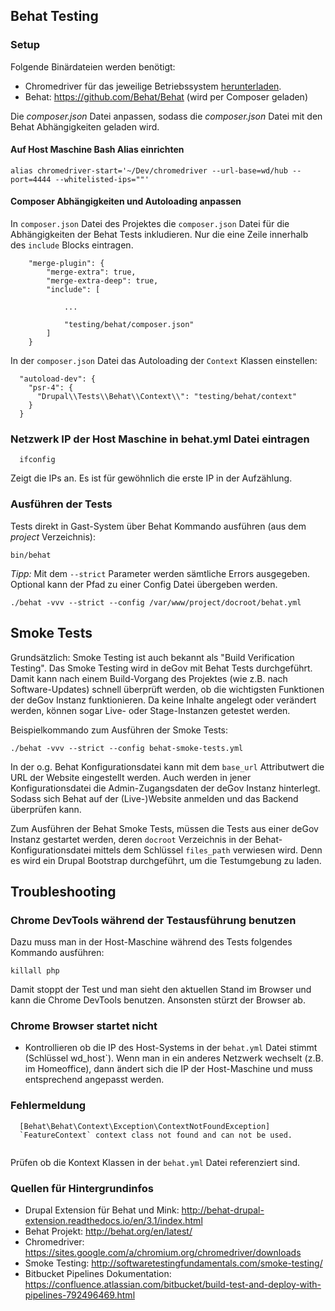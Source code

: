 Behat Testing
-------------

### Setup

Folgende Binärdateien werden benötigt:
* Chromedriver für das jeweilige Betriebssystem [herunterladen](https://sites.google.com/a/chromium.org/chromedriver/downloads).
* Behat: https://github.com/Behat/Behat (wird per Composer geladen)

Die *composer.json* Datei anpassen, sodass die *composer.json* Datei mit den Behat Abhängigkeiten geladen wird.

#### Auf Host Maschine Bash Alias einrichten
```
alias chromedriver-start='~/Dev/chromedriver --url-base=wd/hub --port=4444 --whitelisted-ips=""'
```

#### Composer Abhängigkeiten und Autoloading anpassen
In `composer.json` Datei des Projektes die `composer.json` Datei für die Abhängigkeiten der Behat Tests inkludieren. 
Nur die eine Zeile
innerhalb des `include` Blocks eintragen.

```
    "merge-plugin": {
        "merge-extra": true,
        "merge-extra-deep": true,
        "include": [
            
            ...
            
            "testing/behat/composer.json"
        ]
    }
```

In der `composer.json` Datei das Autoloading der `Context` Klassen einstellen:
```
  "autoload-dev": {
    "psr-4": {
      "Drupal\\Tests\\Behat\\Context\\": "testing/behat/context"
    }
  }
```
### Netzwerk IP der Host Maschine in behat.yml Datei eintragen
```
  ifconfig
```
Zeigt die IPs an. Es ist für gewöhnlich die erste IP in der Aufzählung.

### Ausführen der Tests
Tests direkt in Gast-System über Behat Kommando ausführen (aus dem *project* Verzeichnis):
```
bin/behat
```

_Tipp:_ Mit dem `--strict` Parameter werden sämtliche Errors ausgegeben. Optional kann der Pfad
zu einer Config Datei übergeben werden.
```
./behat -vvv --strict --config /var/www/project/docroot/behat.yml
```

## Smoke Tests

Grundsätzlich: Smoke Testing ist auch bekannt als "Build Verification Testing". Das Smoke Testing wird in deGov mit 
Behat Tests durchgeführt. Damit kann nach einem Build-Vorgang des Projektes (wie z.B. nach Software-Updates) schnell
überprüft werden, ob die wichtigsten Funktionen der deGov Instanz funktionieren. Da keine Inhalte angelegt oder
verändert werden, können sogar Live- oder Stage-Instanzen getestet werden.

Beispielkommando zum Ausführen der Smoke Tests:
```
./behat -vvv --strict --config behat-smoke-tests.yml
```

In der o.g. Behat Konfigurationsdatei kann mit dem `base_url` Attributwert die URL der Website eingestellt werden.
Auch werden in jener Konfigurationsdatei die Admin-Zugangsdaten der deGov Instanz hinterlegt. Sodass sich Behat auf der
(Live-)Website anmelden und das Backend überprüfen kann.

Zum Ausführen der Behat Smoke Tests, müssen die Tests aus einer deGov Instanz gestartet werden, deren `docroot`
Verzeichnis in der Behat-Konfigurationsdatei mittels dem Schlüssel `files_path` verwiesen wird. Denn es wird ein Drupal
Bootstrap durchgeführt, um die Testumgebung zu laden.

## Troubleshooting

### Chrome DevTools während der Testausführung benutzen
Dazu muss man in der Host-Maschine während des Tests folgendes Kommando ausführen:
```
killall php
```
Damit stoppt der Test und man sieht den aktuellen Stand im Browser und kann die Chrome DevTools benutzen. Ansonsten
stürzt der Browser ab.

### Chrome Browser startet nicht
* Kontrollieren ob die IP des Host-Systems in der `behat.yml` Datei stimmt (Schlüssel wd_host`). Wenn man in ein anderes Netzwerk wechselt (z.B. im Homeoffice),
  dann ändert sich die IP der Host-Maschine und muss entsprechend angepasst werden.

### Fehlermeldung
```
  [Behat\Behat\Context\Exception\ContextNotFoundException]       
  `FeatureContext` context class not found and can not be used.  
                                                                
```
Prüfen ob die Kontext Klassen in der `behat.yml` Datei referenziert sind.

### Quellen für Hintergrundinfos
* Drupal Extension für Behat und Mink: http://behat-drupal-extension.readthedocs.io/en/3.1/index.html
* Behat Projekt: http://behat.org/en/latest/
* Chromedriver: https://sites.google.com/a/chromium.org/chromedriver/downloads
* Smoke Testing: http://softwaretestingfundamentals.com/smoke-testing/
* Bitbucket Pipelines Dokumentation: https://confluence.atlassian.com/bitbucket/build-test-and-deploy-with-pipelines-792496469.html